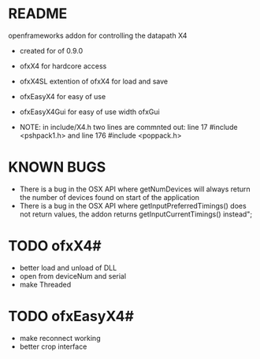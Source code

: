 # README #

openframeworks addon for controlling the datapath X4

* created for of 0.9.0
* ofxX4 for hardcore access
* ofxX4SL extention of ofxX4 for load and save
* ofxEasyX4 for easy of use
* ofxEasyX4Gui for easy of use width ofxGui

* NOTE: in include/X4.h two lines are commnted out: line 17 #include <pshpack1.h> and line 176 #include <poppack.h>  

# KNOWN BUGS
* There is a bug in the OSX API where getNumDevices will always return the number of devices found on start of the application
* There is a bug in the OSX API where getInputPreferredTimings() does not return values, the addon returns getInputCurrentTimings() instead";

# TODO ofxX4#
* better load and unload of DLL
* open from deviceNum and serial
* make Threaded

# TODO ofxEasyX4#
* make reconnect working
* better crop interface